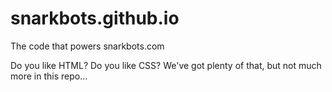 # snarkbots.github.io
The code that powers snarkbots.com

Do you like HTML? Do you like CSS? We've got plenty of that, but not much more in this repo...
